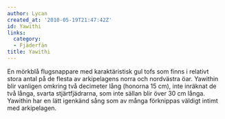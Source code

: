 ```yaml
---
author: Lycan
created_at: '2010-05-19T21:47:42Z'
id: Yawithi
links:
  category:
  - Fjäderfän
title: Yawithi
---
```


En mörkblå flugsnappare med karaktäristisk gul tofs som finns i relativt stora antal på de flesta av
arkipelagens norra och nordvästra öar. Yawithin blir vanligen omkring två decimeter lång (honorna 15
cm), inte inräknat de två långa, svarta stjärtfjädrarna, som inte sällan blir över 30 cm långa.
Yawithin har en lätt igenkänd sång som av många förknippas väldigt intimt med arkipelagen.